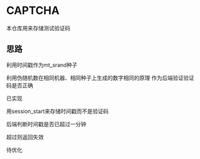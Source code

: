 # CAPTCHA
本仓库用来存储测试验证码

## 思路
利用时间戳作为mt_srand种子

利用伪随机数在相同机器、相同种子上生成的数字相同的原理 作为后端验证验证码是否正确

已实现 

用session_start来存储时间戳而不是验证码 

后端判断时间戳是否已超过一分钟

超过则返回失效 

待优化 